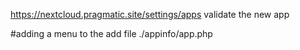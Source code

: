 https://nextcloud.pragmatic.site/settings/apps
validate the new app

#adding a menu to the add file
./appinfo/app.php
<?php
/**
 * @author Gilbert Brault
 * @copyright 2018 Gilbert Brault gbrault@seadev.org
 *
 * This file is licensed under the Affero General Public License version 3 or
 * later.
 * See the COPYING-README file.
 */
namespace OCA\Files_PdfViewer\AppInfo;
use OCP\Util;
Util::addScript('bankapi', 'script');

./js/script.js
var myFileMenuPlugin = {
    attach: function (menu) {
        menu.addMenuEntry({
            id: 'abc',
            displayName: t('bankapi', 'Text file'),
            templateName: t('bankapi', 'New text file.txt'),
            iconClass: 'icon-filetype-text',
            fileType: 'file',
            actionHandler: function () {
                console.log('do something here');
            }
        });
    }
};
OC.Plugins.register('OCA.Files.NewFileMenu', myFileMenuPlugin);
